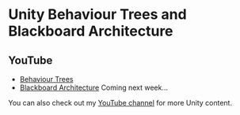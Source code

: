 # Unity Behaviour Trees and Blackboard Architecture

## YouTube

- [Behaviour Trees]()
- [Blackboard Architecture]() Coming next week...

You can also check out my [YouTube channel](https://www.youtube.com/@git-amend?sub_confirmation=1) for more Unity content.
